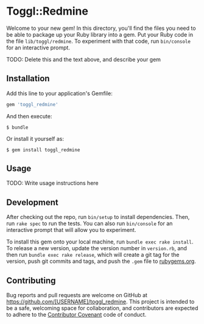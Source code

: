 # Toggl::Redmine

Welcome to your new gem! In this directory, you'll find the files you need to be able to package up your Ruby library into a gem. Put your Ruby code in the file `lib/toggl/redmine`. To experiment with that code, run `bin/console` for an interactive prompt.

TODO: Delete this and the text above, and describe your gem

## Installation

Add this line to your application's Gemfile:

```ruby
gem 'toggl_redmine'
```

And then execute:

    $ bundle

Or install it yourself as:

    $ gem install toggl_redmine

## Usage

TODO: Write usage instructions here

## Development

After checking out the repo, run `bin/setup` to install dependencies. Then, run `rake spec` to run the tests. You can also run `bin/console` for an interactive prompt that will allow you to experiment.

To install this gem onto your local machine, run `bundle exec rake install`. To release a new version, update the version number in `version.rb`, and then run `bundle exec rake release`, which will create a git tag for the version, push git commits and tags, and push the `.gem` file to [rubygems.org](https://rubygems.org).

## Contributing

Bug reports and pull requests are welcome on GitHub at https://github.com/[USERNAME]/toggl_redmine. This project is intended to be a safe, welcoming space for collaboration, and contributors are expected to adhere to the [Contributor Covenant](http://contributor-covenant.org) code of conduct.

